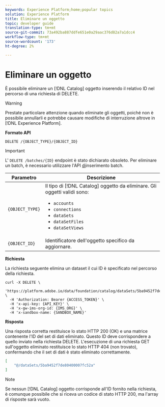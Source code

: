 ```yaml
---
keywords: Experience Platform;home;popular topics
solution: Experience Platform
title: Eliminare un oggetto
topic: developer guide
translation-type: tm+mt
source-git-commit: 73a492ba887ddfe651e0a29aac376d82a7a1dcc4
workflow-type: tm+mt
source-wordcount: '173'
ht-degree: 2%

---
```



# Eliminare un oggetto

È possibile eliminare un [!DNL Catalog] oggetto inserendo il relativo ID nel percorso di una richiesta di DELETE.

>[!WARNING]
>
>Prestate particolare attenzione quando eliminate gli oggetti, poiché non è possibile annullarli e potrebbe causare modifiche di interruzione altrove in [!DNL Experience Platform].

**Formato API**

```http
DELETE /{OBJECT_TYPE}/{OBJECT_ID}
```

>[!IMPORTANT]
>
>L&#39; `DELETE /batches/{ID}` endpoint è stato dichiarato obsoleto. Per eliminare un batch, è necessario utilizzare l&#39;API [di](../../ingestion/batch-ingestion/api-overview.md#delete-a-batch)inserimento batch.

| Parametro | Descrizione |
| --- | --- |
| `{OBJECT_TYPE}` | Il tipo di [!DNL Catalog] oggetto da eliminare. Gli oggetti validi sono: <ul><li>`accounts`</li><li>`connections`</li><li>`dataSets`</li><li>`dataSetFiles`</li><li>`dataSetViews`</li></ul> |
| `{OBJECT_ID}` | Identificatore dell&#39;oggetto specifico da aggiornare. |

**Richiesta**

La richiesta seguente elimina un dataset il cui ID è specificato nel percorso della richiesta.

```shell
curl -X DELETE \
  'https://platform.adobe.io/data/foundation/catalog/dataSets/5ba9452f7de80400007fc52a' \
  -H 'Authorization: Bearer {ACCESS_TOKEN}' \
  -H 'x-api-key: {API_KEY}' \
  -H 'x-gw-ims-org-id: {IMS_ORG}' \
  -H 'x-sandbox-name: {SANDBOX_NAME}'
```

**Risposta**

Una risposta corretta restituisce lo stato HTTP 200 (OK) e una matrice contenente l&#39;ID del set di dati eliminato. Questo ID deve corrispondere a quello inviato nella richiesta DELETE. L&#39;esecuzione di una richiesta GET sull&#39;oggetto eliminato restituisce lo stato HTTP 404 (non trovato), confermando che il set di dati è stato eliminato correttamente.

```json
[
    "@/dataSets/5ba9452f7de80400007fc52a"
]
```

>[!NOTE]
>
>Se nessun [!DNL Catalog] oggetto corrisponde all&#39;ID fornito nella richiesta, è comunque possibile che si riceva un codice di stato HTTP 200, ma l&#39;array di risposte sarà vuoto.
